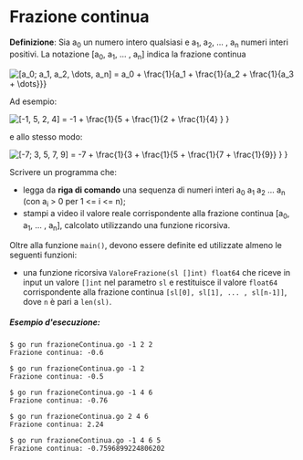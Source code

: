 # Frazione continua

**Definizione**: Sia a<sub>0</sub> un numero intero qualsiasi e a<sub>1</sub>, a<sub>2</sub>, ... , a<sub>n</sub> numeri interi positivi. 
La notazione [a<sub>0</sub>, a<sub>1</sub>, ... , a<sub>n</sub>] indica la frazione continua

<img src="https://latex.codecogs.com/png.latex?\fn_phv&space;a_0&space;&plus;&space;\frac{1}{a_1&space;&plus;&space;\frac{1}{a_2&space;&plus;&space;\frac{1}{a_3&space;&plus;&space;\dots}}}" title="[a_0; a_1, a_2, \dots, a_n] = a_0 + \frac{1}{a_1 + \frac{1}{a_2 + \frac{1}{a_3 + \dots}}}" />

Ad esempio: 

<img src="https://latex.codecogs.com/png.latex?\fn_phv&space;[-1,&space;5,&space;2,&space;4]&space;=&space;-1&space;&plus;&space;\frac{1}{5&space;&plus;&space;\frac{1}{2&space;&plus;&space;\frac{1}{4}&space;}&space;}" title="[-1, 5, 2, 4] = -1 + \frac{1}{5 + \frac{1}{2 + \frac{1}{4} } }" />

e allo stesso modo:

<img src="https://latex.codecogs.com/png.latex?\fn_phv&space;[-7,&space;3,&space;5,&space;7,&space;9]&space;=&space;-7&space;&plus;&space;\frac{1}{3&space;&plus;&space;\frac{1}{5&space;&plus;&space;\frac{1}{7&space;&plus;&space;\frac{1}{9}}&space;}&space;}" title="[-7; 3, 5, 7, 9] = -7 + \frac{1}{3 + \frac{1}{5 + \frac{1}{7 + \frac{1}{9}} } }" />

Scrivere un programma che:
* legga da **riga di comando** una sequenza di numeri interi a<sub>0</sub> a<sub>1</sub> a<sub>2</sub> ...  a<sub>n</sub> (con a<sub>i</sub> > 0 per 1 <= i <= n);
* stampi a video il valore reale corrispondente alla frazione continua [a<sub>0</sub>, a<sub>1</sub>, ... , a<sub>n</sub>], calcolato utilizzando una funzione ricorsiva.


Oltre alla funzione `main()`, devono essere definite ed utilizzate almeno le seguenti funzioni:
* una funzione ricorsiva `ValoreFrazione(sl []int) float64` che riceve in input un valore `[]int` nel parametro `sl` e restituisce il valore `float64` corrispondente alla frazione continua `[sl[0], sl[1], ... , sl[n-1]]`, dove `n` è pari a `len(sl)`.

##### Esempio d'esecuzione:
```text
$ go run frazioneContinua.go -1 2 2
Frazione continua: -0.6

$ go run frazioneContinua.go -1 2  
Frazione continua: -0.5

$ go run frazioneContinua.go -1 4 6  
Frazione continua: -0.76

$ go run frazioneContinua.go 2 4 6  
Frazione continua: 2.24

$ go run frazioneContinua.go -1 4 6 5
Frazione continua: -0.7596899224806202
```
